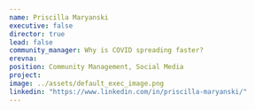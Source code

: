 ```yaml
---
name: Priscilla Maryanski
executive: false
director: true
lead: false
community_manager: Why is COVID spreading faster?
erevna:
position: Community Management, Social Media
project:  
image: ../assets/default_exec_image.png
linkedin: "https://www.linkedin.com/in/priscilla-maryanski/"
---
```

